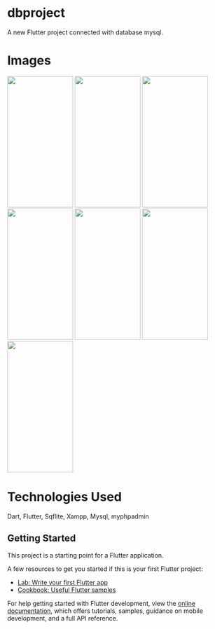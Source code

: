 # dbproject

A new Flutter project connected with database mysql.

# Images

<img src="https://github.com/user-attachments/assets/fc48b147-dcf7-49f3-b88a-ff8b8ca2fccb" width=150 height=300>
<img src="https://github.com/user-attachments/assets/3a57e5b6-e25f-4bb1-b9ea-8c8fa7d3009e" width=150 height=300>
<img src="https://github.com/user-attachments/assets/213e7ec1-1ade-48a9-8ec6-3895bffaff54" width=150 height=300>
<img src="https://github.com/user-attachments/assets/725069d4-9b55-41f8-9cc1-14571363946a" width=150 height=300>
<img src="https://github.com/user-attachments/assets/8139a565-8d35-4879-ae59-397bd1a200d4" width=150 height=300>
<img src="https://github.com/user-attachments/assets/f512c168-e16f-40f3-a3fb-a8d3f24a5491" width=150 height=300>
<img src="https://github.com/user-attachments/assets/8b4b9137-75e8-4671-aac9-67eae26f0296" width=150 height=300>

# Technologies Used
Dart, Flutter, Sqflite, Xampp, Mysql, myphpadmin

## Getting Started

This project is a starting point for a Flutter application.

A few resources to get you started if this is your first Flutter project:

- [Lab: Write your first Flutter app](https://docs.flutter.dev/get-started/codelab)
- [Cookbook: Useful Flutter samples](https://docs.flutter.dev/cookbook)

For help getting started with Flutter development, view the
[online documentation](https://docs.flutter.dev/), which offers tutorials,
samples, guidance on mobile development, and a full API reference.
